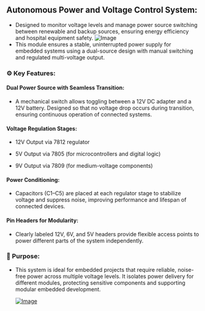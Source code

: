 ## Autonomous Power and Voltage Control System:
- Designed to monitor voltage levels and manage power source switching between renewable and backup sources, ensuring energy efficiency and hospital equipment safety.
![Image](https://github.com/user-attachments/assets/4360a459-3dee-413c-9064-8f55f42ec06e)
- This module ensures a stable, uninterrupted power supply for embedded systems using a dual-source design with manual switching and regulated multi-voltage output.
### ⚙️ Key Features:
#### Dual Power Source with Seamless Transition:
- A mechanical switch allows toggling between a 12V DC adapter and a 12V battery. Designed so that no voltage drop occurs during transition, ensuring continuous operation of connected systems.
#### Voltage Regulation Stages:
- 12V Output via 7812 regulator

- 5V Output via 7805 (for microcontrollers and digital logic)

- 9V Output via 7809 (for medium-voltage components)
#### Power Conditioning:
- Capacitors (C1–C5) are placed at each regulator stage to stabilize voltage and suppress noise, improving performance and lifespan of connected devices.
#### Pin Headers for Modularity:
- Clearly labeled 12V, 6V, and 5V headers provide flexible access points to power different parts of the system independently.

### 🧠 Purpose:
- This system is ideal for embedded projects that require reliable, noise-free power across multiple voltage levels. It isolates power delivery for different modules, protecting sensitive components and supporting modular embedded development.

  [![Image](https://github.com/user-attachments/assets/4360a459-3dee-413c-9064-8f55f42ec06e)](https://github.com/OmarKhaled-00/Hospital-System/blob/main/POWER_SUPPLY-ezgif.com-video-to-gif-converter.gif/Power-Supply-ezgif.com-video-to-gif-converter.gif)
